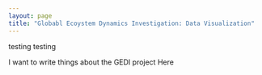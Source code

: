 ```yaml
---
layout: page
title: "Globabl Ecoystem Dynamics Investigation: Data Visualization"
---
```


testing testing

I want to write things about the GEDI project Here
